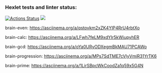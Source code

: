 ### Hexlet tests and linter status:
[![Actions Status](https://github.com/olga5bespopovtseva/python-project-49/workflows/hexlet-check/badge.svg)](https://github.com/olga5bespopovtseva/python-project-49/actions)
<a href="https://codeclimate.com/github/olga5bespopovtseva/python-project-49/maintainability"><img src="https://api.codeclimate.com/v1/badges/97e52eb4a5d92ec18dc7/maintainability" /></a>

brain-even: https://asciinema.org/a/qstovkm2xZK4YlP4RrU4rbtXo

brain-calc: https://asciinema.org/a/LFwh7feLM9xdYIr5kWiupyhER 

brain-gcd: https://asciinema.org/a/oYa0URyODXegmBkMAU71PCAWo

brain-progression: https://asciinema.org/a/MPs7SdTME7cVlyVmiR31YrTK6

brain-prime: https://asciinema.org/a/1LirSBpcWkCoodZa1q59x5G4N
